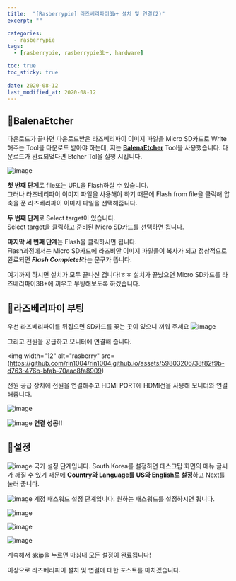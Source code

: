 ```yaml
---
title:  "[Rasberrypie] 라즈베리파이3b+ 설치 및 연결(2)"
excerpt: ""

categories:
  - rasberrypie
tags:
  - [rasberrypie, rasberrypie3b+, hardware]

toc: true
toc_sticky: true
 
date: 2020-08-12
last_modified_at: 2020-08-12
---
```


## 📜BalenaEtcher
다운로드가 끝나면 다운로드받은 라즈베리파이 이미지 파일을 Micro SD카드로 Write해주는 Tool을 다운로드 받아야 하는데, 저는 <b>[BalenaEtcher](https://www.balena.io/etcher/)</b> Tool을 사용했습니다.
다운로드가 완료되었다면 Etcher Tol을 실행 시킵니다.


![image](https://user-images.githubusercontent.com/59803206/90085878-fc1cee80-dd53-11ea-8266-08f1b47fbb8a.png)  

<b>첫 번째 단계</b>로 file또는 URL을 Flash하실 수 있습니다.  
그러나 라즈베리파이 이미지 파일을 사용해야 하기 때문에 Flash from file을 클릭해 압축을 푼 라즈베리파이 이미지 파일을 선택해줍니다.    

<b>두 번째 단계</b>로 Select target이 있습니다.  
Select target을 클릭하고 준비된 Micro SD카드를 선택하면 됩니다.    

<b>마지막 세 번째 단계</b>는 Flash을 클릭하시면 됩니다.  
Flash과정에서는 Micro SD카드에 라즈비안 이미지 파일들이 복사가 되고 정상적으로 완료되면 <i><b>Flash Complete!</b></i>라는 문구가 뜹니다.   


여기까지 하시면 설치가 모두 끝나신 겁니다!ㅎㅎ
설치가 끝났으면 Micro SD카드를 라즈베리파이3B+에 끼우고 부팅해보도록 하겠습니다.  

## 📜라즈베리파이 부팅
우선 라즈베리파이를 뒤집으면 SD카드를 꽂는 곳이 있으니 끼워 주세요
![image](https://github.com/rin1004/rin1004.github.io/assets/59803206/ed1e6fb0-0903-4855-bfe7-e4634e9d36fe)


그리고 전원을 공급하고 모니터에 연결해 줍니다.

<img width="12" alt="rasberry" src=(https://github.com/rin1004/rin1004.github.io/assets/59803206/38f82f9b-d763-476b-bfab-70aac8fa8909)

전원 공급 장치에 전원을 연결해주고 HDMI PORT에 HDMI선을 사용해 모니터와 연결해줍니다.

![image](https://github.com/rin1004/rin1004.github.io/assets/59803206/a3a9dfab-5711-4fb4-b9bc-0e775e910a1e)

![image](https://github.com/rin1004/rin1004.github.io/assets/59803206/b88432bd-b849-47ea-82c2-cf07d9e37ff8)
**연결 성공!!**


## 📜설정

![image](https://github.com/rin1004/rin1004.github.io/assets/59803206/294e0185-ccea-4eb4-8827-bfb8000a1851)
국가 설정 단계입니다.
 South Korea를 설정하면 데스크탑 화면의 메뉴 글씨가 깨질 수 있기 때문에 **Country와 Language를 US와 English로 설정**하고 Next를 눌러 줍니다.


![image](https://github.com/rin1004/rin1004.github.io/assets/59803206/d13e51ff-14d6-407f-b0ea-8acd97c0c708)
계정 패스워드 설정 단계입니다.
원하는 패스워드를 설정하시면 됩니다.

![image](https://github.com/rin1004/rin1004.github.io/assets/59803206/9d97d156-c2fd-46ee-8bb1-0f95d25d27e1)

![image](https://github.com/rin1004/rin1004.github.io/assets/59803206/8af71869-21f8-424d-b52a-791f91d86179)

![image](https://github.com/rin1004/rin1004.github.io/assets/59803206/7182b9f0-ddb1-49a4-838d-5a67e5b21f57)

계속해서 skip을 누르면 마침내 모든 설정이 완료됩니다!

이상으로 라즈베리파이 설치 및 연결에 대한 포스트를 마치겠습니다.
